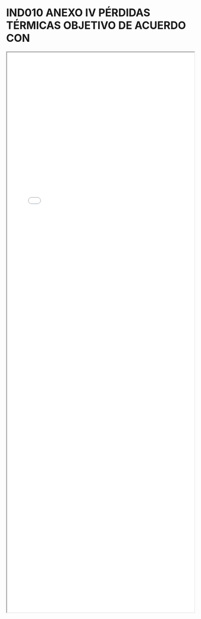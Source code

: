 
# IND010 ANEXO IV PÉRDIDAS TÉRMICAS OBJETIVO DE ACUERDO CON

<iframe src="../IND010 ANEXO IV PÉRDIDAS TÉRMICAS OBJETIVO DE ACUERDO CON.pdf" width="100%" height="1500px"></iframe>

